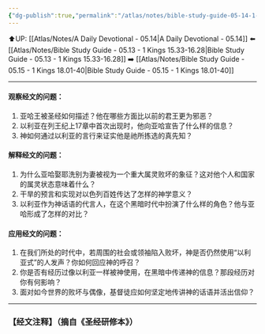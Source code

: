 ```yaml
---
{"dg-publish":true,"permalink":"/atlas/notes/bible-study-guide-05-14-1-kings-16-29-17-24/"}
---
```


⬆️UP: [[Atlas/Notes/A Daily Devotional - 05.14\|A Daily Devotional - 05.14]]
⬅️ [[Atlas/Notes/Bible Study Guide - 05.13 - 1 Kings 15.33-16.28\|Bible Study Guide - 05.13 - 1 Kings 15.33-16.28]]
➡️ [[Atlas/Notes/Bible Study Guide - 05.15 - 1 Kings 18.01-40\|Bible Study Guide - 05.15 - 1 Kings 18.01-40]] 

---

#### 观察经文的问题：
1. 亚哈王被圣经如何描述？他在哪些方面比以前的君王更为邪恶？
2. 以利亚在列王纪上17章中首次出现时，他向亚哈宣告了什么样的信息？
3. 神如何通过以利亚的言行来证实他是祂所拣选的真先知？

#### 解释经文的问题：
1. 为什么亚哈娶耶洗别为妻被视为一个重大属灵败坏的象征？这对他个人和国家的属灵状态意味着什么？
2. 干旱的预言和实现对以色列百姓传达了怎样的神学意义？
3. 以利亚作为神话语的代言人，在这个黑暗时代中扮演了什么样的角色？他与亚哈形成了怎样的对比？

#### 应用经文的问题：
1. 在我们所处的时代中，若周围的社会或领袖陷入败坏，神是否仍然使用“以利亚式”的人发声？你如何回应神的呼召？
2. 你是否有经历过像以利亚一样被神使用，在黑暗中传递神的信息？那段经历对你有何影响？
3. 面对如今世界的败坏与偶像，基督徒应如何坚定地传讲神的话语并活出信仰？


---
### 【经文注释】（摘自《圣经研修本》）
